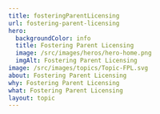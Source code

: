 ```yaml
---
title: fosteringParentLicensing
url: fostering-parent-licensing
hero:
  backgroundColor: info
  title: Fostering Parent Licensing
  image: /src/images/heros/hero-home.png
  imgAlt: Fostering Parent Licensing
image: /src/images/topics/Topic-FPL.svg
about: Fostering Parent Licensing
why: Fostering Parent Licensing
what: Fostering Parent Licensing
layout: topic
---
```

